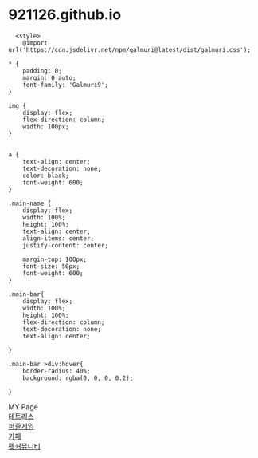 # 921126.github.io

<!DOCTYPE html>
<html lang="en">

<head>
    <meta charset="UTF-8">
    <meta http-equiv="X-UA-Compatible" content="IE=edge">
    <meta name="viewport" content="width=device-width, initial-scale=1.0">
    <title>메인 홈페이지</title>
    <link rel="icon" href="/ProjectHome/img/mainicon.png">
<!--     <link rel="stylesheet" href="/ProjectHome/HomePage.css"> -->
  
      <style>
        @import url('https://cdn.jsdelivr.net/npm/galmuri@latest/dist/galmuri.css');

    * {
        padding: 0;
        margin: 0 auto;
        font-family: 'Galmuri9';
    }

    img {
        display: flex;
        flex-direction: column;
        width: 100px;
    }


    a {
        text-align: center;
        text-decoration: none;
        color: black;
        font-weight: 600;
    }

    .main-name {
        display: flex;
        width: 100%;
        height: 100%;
        text-align: center;
        align-items: center;
        justify-content: center;

        margin-top: 100px;
        font-size: 50px;
        font-weight: 600;
    }

    .main-bar{
        display: flex;
        width: 100%;
        height: 100%;
        flex-direction: column;
        text-decoration: none;
        text-align: center;

    }

    .main-bar >div:hover{
        border-radius: 40%;
        background: rgba(0, 0, 0, 0.2);

    }
  </style>
  
</head>

<body>
    <div class="main-name">
        MY Page
    </div>
    <div class="main-bar">
        <div>
            <a href="/miniProject/js/index01.html"><img src="img/gameicon.png" alt="">테트리스</a>
        </div>
        <div>
            <a href="/mini_project/puzzle_main.html"><img src="img/puzzleicon.png" alt="">퍼즐게임</a>
        </div>
        <div>
            <a href="/awaken_main.html"><img src="img/cafeicon.png" alt="">카페</a>
        </div>
        <div>
            <a href="/hayoung/dodoWorld.html"><img src="img/peticon.png" alt="">펫커뮤니티</a>
        </div>
    </div>
</body>

</html>
